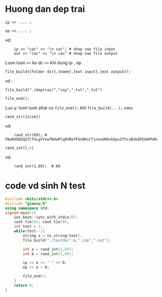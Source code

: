 # Huong dan dep trai
```
ip << .... ;

op << .... ;
```
vd:
```
    ip << "cac" << "\n cac"; # nhap vao file input
    out << "cac" << "\n cac" # nhap vao file output
```

Luon luon ```<<``` ko dc ```>>``` khi dung ip , op
```
file_build({folder dir},{name},{ext input},{ext output});
```

vd : 
```
file_build("./deptrai/","vip",".txt",".txt")
```

```
file_end();
```

Luu y: luon luon phai co ```file_end();``` khi ```file_build(...);``` uwu

```
rand_str({size})
```

vd:
```
    rand_str(69); # FNuRXhDZqSfCfvLgYYxwTKHwPCqOhMafFUnOKsCTjnoxUROvkEpuITYcsBsbQFEVmPhOG
```

```
rand_int(l,r)
```
vd:
```
    rand_int(1,69);  # 69
```

# code vd sinh N test

```cpp
#include <bits/stdc++.h>
#include "giaosu.h"
using namespace std;
signed main(){
    ios_base::sync_with_stdio(0);
    cout.tie(0); cout.tie(0);
    int test = 1;
    while(test--){
        string s = to_string(test);
        file_build("./testda/",s,".inp",".out");

        int a = rand_int(1,69);
        int b = rand_int(1,69);

        ip << a << " " << b;
        op << a + b;

        file_end();
    }
    return 0;
}
```

